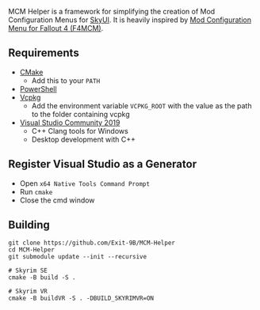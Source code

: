 MCM Helper is a framework for simplifying the creation of Mod Configuration Menus for
[SkyUI](https://www.nexusmods.com/skyrimspecialedition/mods/12604).
It is heavily inspired by
[Mod Configuration Menu for Fallout 4 (F4MCM)](https://www.nexusmods.com/fallout4/mods/21497).

## Requirements
* [CMake](https://cmake.org/)
	* Add this to your `PATH`
* [PowerShell](https://github.com/PowerShell/PowerShell/releases/latest)
* [Vcpkg](https://github.com/microsoft/vcpkg)
	* Add the environment variable `VCPKG_ROOT` with the value as the path to the folder containing vcpkg
* [Visual Studio Community 2019](https://visualstudio.microsoft.com/)
	* C++ Clang tools for Windows
	* Desktop development with C++

## Register Visual Studio as a Generator
* Open `x64 Native Tools Command Prompt`
* Run `cmake`
* Close the cmd window

## Building
```
git clone https://github.com/Exit-9B/MCM-Helper
cd MCM-Helper
git submodule update --init --recursive

# Skyrim SE
cmake -B build -S .

# Skyrim VR
cmake -B buildVR -S . -DBUILD_SKYRIMVR=ON
```
